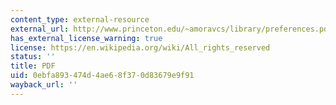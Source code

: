 ```yaml
---
content_type: external-resource
external_url: http://www.princeton.edu/~amoravcs/library/preferences.pdf
has_external_license_warning: true
license: https://en.wikipedia.org/wiki/All_rights_reserved
status: ''
title: PDF
uid: 0ebfa893-474d-4ae6-8f37-0d83679e9f91
wayback_url: ''
---
```

